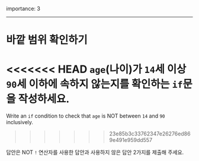 importance: 3

---

# 바깥 범위 확인하기

<<<<<<< HEAD
`age`(나이)가 `14`세 이상 `90`세 이하에 속하지 않는지를 확인하는 `if`문을 작성하세요.
=======
Write an `if` condition to check that `age` is NOT between `14` and `90` inclusively.
>>>>>>> 23e85b3c33762347e26276ed869e491e959dd557

답안은 NOT `!` 연산자를 사용한 답안과 사용하지 않은 답안 2가지를 제출해 주세요.